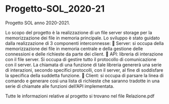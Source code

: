 # Progetto-SOL_2020-21
Progetto SOL anno 2020-2021.

Lo scopo del progetto è la realizzazione di un file server storage per la memorizzazione dei file in memoria
principale.
Lo sviluppo è stato guidato dalla realizzazione di 3 componenti interconnesse:
 Server: si occupa della memorizzazione dei file in memoria centrale e della gestione delle connessioni
e delle richieste da parte dei client.
 API: libreria di interazione con il file server. Si occupa di gestire tutto il protocollo di comunicazione
con il server. La chiamata di una funzione di tale libreria genererà una serie di interazioni, secondo
specifici protocolli, con il server, al fine di soddisfare la specifica della suddetta funzione.
 Client: si occupa di parsare la linea di comando e generare così una lista di richieste che saranno
tradotte in una serie di chiamate alle funzioni dell’API implementata.

Tutte le informazioni relative al progetto si trovano nel file Relazione.pdf

